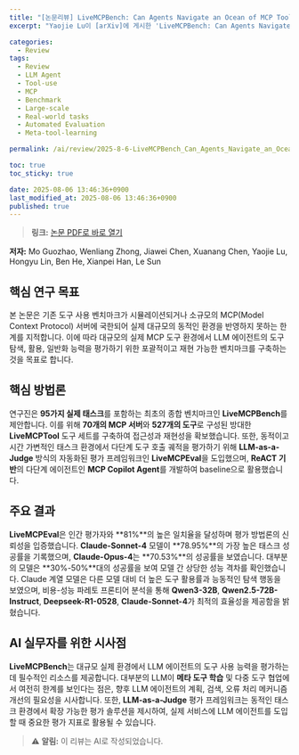 ```yaml
---
title: "[논문리뷰] LiveMCPBench: Can Agents Navigate an Ocean of MCP Tools?"
excerpt: "Yaojie Lu이 [arXiv]에 게시한 'LiveMCPBench: Can Agents Navigate an Ocean of MCP Tools?' 논문에 대한 자세한 리뷰입니다."

categories:
  - Review
tags:
  - Review
  - LLM Agent
  - Tool-use
  - MCP
  - Benchmark
  - Large-scale
  - Real-world tasks
  - Automated Evaluation
  - Meta-tool-learning

permalink: /ai/review/2025-8-6-LiveMCPBench_Can_Agents_Navigate_an_Ocean_of_MCP_Tools/

toc: true
toc_sticky: true

date: 2025-08-06 13:46:36+0900
last_modified_at: 2025-08-06 13:46:36+0900
published: true
---
```

> **링크:** [논문 PDF로 바로 열기](https://arxiv.org/abs/2508.01780)

**저자:** Mo Guozhao, Wenliang Zhong, Jiawei Chen, Xuanang Chen, Yaojie Lu, Hongyu Lin, Ben He, Xianpei Han, Le Sun



## 핵심 연구 목표
본 논문은 기존 도구 사용 벤치마크가 시뮬레이션되거나 소규모의 MCP(Model Context Protocol) 서버에 국한되어 실제 대규모의 동적인 환경을 반영하지 못하는 한계를 지적합니다. 이에 따라 대규모의 실제 MCP 도구 환경에서 LLM 에이전트의 도구 탐색, 활용, 일반화 능력을 평가하기 위한 포괄적이고 재현 가능한 벤치마크를 구축하는 것을 목표로 합니다.

## 핵심 방법론
연구진은 **95가지 실제 태스크**를 포함하는 최초의 종합 벤치마크인 **LiveMCPBench**를 제안합니다. 이를 위해 **70개의 MCP 서버**와 **527개의 도구**로 구성된 방대한 **LiveMCPTool** 도구 세트를 구축하여 접근성과 재현성을 확보했습니다. 또한, 동적이고 시간 가변적인 태스크 환경에서 다단계 도구 호출 궤적을 평가하기 위해 **LLM-as-a-Judge** 방식의 자동화된 평가 프레임워크인 **LiveMCPEval**을 도입했으며, **ReACT 기반**의 다단계 에이전트인 **MCP Copilot Agent**를 개발하여 baseline으로 활용했습니다.

## 주요 결과
**LiveMCPEval**은 인간 평가자와 **81%**의 높은 일치율을 달성하며 평가 방법론의 신뢰성을 입증했습니다. **Claude-Sonnet-4** 모델이 **78.95%**의 가장 높은 태스크 성공률을 기록했으며, **Claude-Opus-4**는 **70.53%**의 성공률을 보였습니다. 대부분의 모델은 **30%-50%**대의 성공률을 보여 모델 간 상당한 성능 격차를 확인했습니다. Claude 계열 모델은 다른 모델 대비 더 높은 도구 활용률과 능동적인 탐색 행동을 보였으며, 비용-성능 파레토 프론티어 분석을 통해 **Qwen3-32B**, **Qwen2.5-72B-Instruct**, **Deepseek-R1-0528**, **Claude-Sonnet-4**가 최적의 효율성을 제공함을 밝혔습니다.

## AI 실무자를 위한 시사점
**LiveMCPBench**는 대규모 실제 환경에서 LLM 에이전트의 도구 사용 능력을 평가하는 데 필수적인 리소스를 제공합니다. 대부분의 LLM이 **메타 도구 학습** 및 다중 도구 협업에서 여전히 한계를 보인다는 점은, 향후 LLM 에이전트의 계획, 검색, 오류 처리 메커니즘 개선의 필요성을 시사합니다. 또한, **LLM-as-a-Judge** 평가 프레임워크는 동적인 태스크 환경에서 확장 가능한 평가 솔루션을 제시하여, 실제 서비스에 LLM 에이전트를 도입할 때 중요한 평가 지표로 활용될 수 있습니다.

> ⚠️ **알림:** 이 리뷰는 AI로 작성되었습니다.